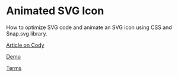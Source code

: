 Animated SVG Icon
=========

How to optimize SVG code and animate an SVG icon using CSS and Snap.svg library.

[Article on Cody](http://codyhouse.co/gem/animate-svg-icons-with-css-and-snap/)

[Demo](http://codyhouse.co/demo/animated-svg-icon/index.html)
 
[Terms](http://codyhouse.co/terms/)
